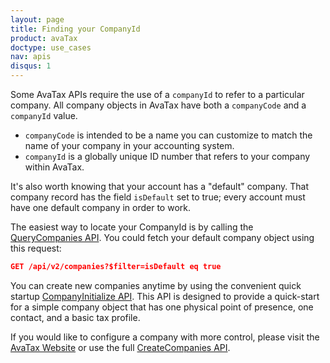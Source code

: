 ```yaml
---
layout: page
title: Finding your CompanyId
product: avaTax
doctype: use_cases
nav: apis
disqus: 1
---
```


Some AvaTax APIs require the use of a `companyId` to refer to a particular company.  All company objects in AvaTax have both a `companyCode` and a `companyId` value.

* `companyCode` is intended to be a name you can customize to match the name of your company in your accounting system.
* `companyId` is a globally unique ID number that refers to your company within AvaTax.

It's also worth knowing that your account has a "default" company.  That company record has the field `isDefault` set to true; every account must have one default company in order to work.

The easiest way to locate your CompanyId is by calling the [QueryCompanies API](/api-reference/avatax/rest/v2/methods/Companies/QueryCompanies/).  You could fetch your default company object using this request:

```json
GET /api/v2/companies?$filter=isDefault eq true
```

You can create new companies anytime by using the convenient quick startup [CompanyInitialize API](/api-reference/avatax/rest/v2/methods/Companies/CompanyInitialize/).  This API is designed to provide a quick-start for a simple company object that has one physical point of presence, one contact, and a basic tax profile.

If you would like to configure a company with more control, please visit the [AvaTax Website](https://admin.avalara.com) or use the full [CreateCompanies API](/api-reference/avatax/rest/v2/methods/Companies/CreateCompanies/).
